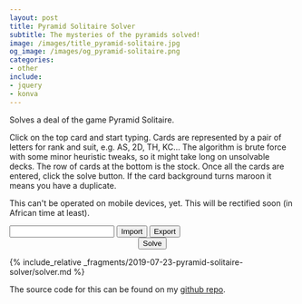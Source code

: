 ```yaml
---
layout: post
title: Pyramid Solitaire Solver
subtitle: The mysteries of the pyramids solved!
image: /images/title_pyramid-solitaire.jpg
og_image: /images/og_pyramid-solitaire.png
categories:
- other
include:
- jquery
- konva
---
```


Solves a deal of the game Pyramid Solitaire.

<link rel="stylesheet" href="{{ site.baseurl }}/assets/style/pyramid-solitaire.css">

Click on the top card and start typing. Cards are represented by a pair of letters for rank and suit, e.g. AS, 2D, TH, KC... The algorithm is brute force with some minor heuristic tweaks, so it might take long on unsolvable decks. The row of cards at the bottom is the stock. Once all the cards are entered, click the solve button. If the card background turns maroon it means you have a duplicate.

This can't be operated on mobile devices, yet. This will be rectified soon (in African time at least).

<div id="containerImportExport">
    <input type="text" id="txtEncoded" />
    <input type="button" id="btnImport" value="Import" />
    <input type="button" id="btnExport" value="Export" />
</div>
<div id="container"></div>
<div style="text-align: center;">
    <input type="button" id="btnSolve" value="Solve" />
</div>
<div id="moves">
    <ol id="movesList">
    </ol>
</div>

{% include_relative _fragments/2019-07-23-pyramid-solitaire-solver/solver.md %}

The source code for this can be found on my [github repo](https://github.com/IgniparousTempest/javascript-pyramid-solitaire-solver).